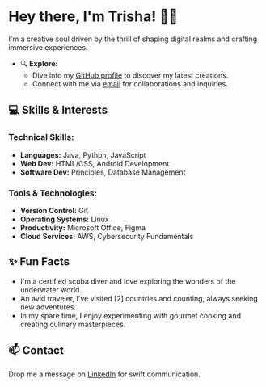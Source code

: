 # Hey there, I'm Trisha! 👋🏽

I'm a creative soul driven by the thrill of shaping digital realms and crafting immersive experiences.

- 🔍 **Explore:**
  - Dive into my [GitHub profile](https://github.com/trisha-ravi) to discover my latest creations.
  - Connect with me via [email](#) for collaborations and inquiries.

## 💻 Skills & Interests
### Technical Skills:
- **Languages:** Java, Python, JavaScript
- **Web Dev:** HTML/CSS, Android Development
- **Software Dev:** Principles, Database Management
### Tools & Technologies:
- **Version Control:** Git
- **Operating Systems:** Linux
- **Productivity:** Microsoft Office, Figma
- **Cloud Services:** AWS, Cybersecurity Fundamentals

## ✨ Fun Facts
- I'm a certified scuba diver and love exploring the wonders of the underwater world.
- An avid traveler, I've visited [2] countries and counting, always seeking new adventures.
- In my spare time, I enjoy experimenting with gourmet cooking and creating culinary masterpieces.

## 📫 Contact
Drop me a message on [LinkedIn](https://www.linkedin.com/in/trisha-ravichandran/) for swift communication.
